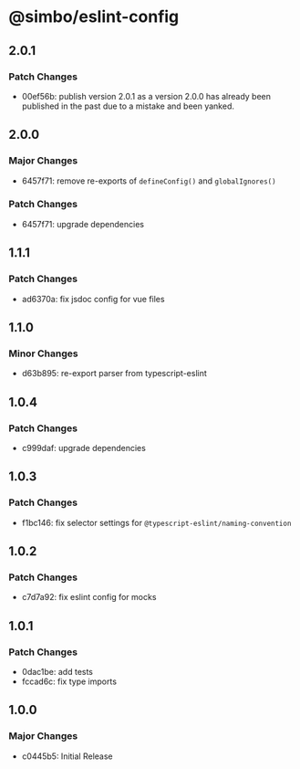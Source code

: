 # @simbo/eslint-config

## 2.0.1

### Patch Changes

- 00ef56b: publish version 2.0.1 as a version 2.0.0 has already been published
  in the past due to a mistake and been yanked.

## 2.0.0

### Major Changes

- 6457f71: remove re-exports of `defineConfig()` and `globalIgnores()`

### Patch Changes

- 6457f71: upgrade dependencies

## 1.1.1

### Patch Changes

- ad6370a: fix jsdoc config for vue files

## 1.1.0

### Minor Changes

- d63b895: re-export parser from typescript-eslint

## 1.0.4

### Patch Changes

- c999daf: upgrade dependencies

## 1.0.3

### Patch Changes

- f1bc146: fix selector settings for `@typescript-eslint/naming-convention`

## 1.0.2

### Patch Changes

- c7d7a92: fix eslint config for mocks

## 1.0.1

### Patch Changes

- 0dac1be: add tests
- fccad6c: fix type imports

## 1.0.0

### Major Changes

- c0445b5: Initial Release
